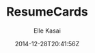 ---
title: "ResumeCards"
github: https://github.com/ellekasai/resumecards/
demo: http://ellekasai.github.io/resumecards/
author: Elle Kasai
ssg:
  - Jekyll
cms:
  - No Cms
date: 2014-12-28T20:41:56Z
github_branch: gh-pages
description: "[Unmaintained] A Markdown based resume generator. It looks great on mobile/desktop and can be saved as PDF."
stale: true
---